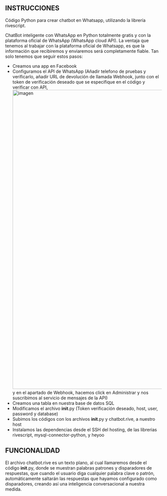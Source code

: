 ##  INSTRUCCIONES
Código Python para crear chatbot en Whatsapp, utilizando la librería rivescript.

ChatBot inteligente con WhatsApp en Python totalmente gratis y con la plataforma oficial de WhatsApp (WhatsApp cloud API). La ventaja que tenemos al trabajar con la plataforma oficial de Whatsapp, es que la información que recibiremos y enviaremos será completamente fiable. Tan solo tenemos que seguir estos pasos:
- Creamos una app en Facebook
- Configuramos el API de WhatsApp (Añadir telefono de pruebas y verificarlo, añadir URL de devolución de llamada Webhook, junto con el token de verificación deseado que se especifique en el código y verificar con API,<img width="960" alt="imagen" src="https://github.com/DanMkAg/chatbot-whatsapp/assets/43437599/32fd48d6-5ee1-467e-8539-994d277b83a3"> y en el apartado de Webhook, hacemos click en Administrar y nos suscribimos al servicio de mensajes de la API)
- Creamos una tabla en nuestra base de datos SQL
- Modificamos el archivo __init__.py (Token verificación deseado, host, user, password y database)
- Subimos los códigos con los archivos __init__.py y chatbot.rive, a nuestro host
- Instalamos las dependencias desde el SSH del hosting, de las librerias rivescript, mysql-connector-python, y heyoo

##  FUNCIONALIDAD
El archivo chatbot.rive es un texto plano, al cual llamaremos desde el código __init__.py, donde se muestran palabras patrones y disparadores de respuestas, que cuando el usuario diga cualquier palabra clave o patrón, automáticamente saltarán las respuestas que hayamos configurado como disparadores, creando así una inteligencia conversacional a nuestra medida.
